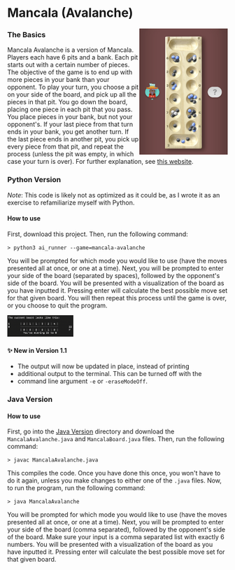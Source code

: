 # Mancala (Avalanche)  

<img src="/images/Mancala%20Avalanche/sampleMancalaBoard.jpeg" alt = "sample board" width="40%" align = "right"> 

### The Basics  
Mancala Avalanche is a version of Mancala. Players each have 6 pits 
and a bank. Each pit starts out with a certain number of pieces. 
The objective of the game is to end up with more pieces in your bank 
than your opponent. To play your turn, you choose a pit on your side 
of the board, and pick up all the pieces in that pit. You go down the 
board, placing one piece in each pit that you pass. You place pieces 
in your bank, but not your opponent's. If your last piece from that 
turn ends in your bank, you get another turn. If the last piece ends 
in another pit, you pick up every piece from that pit, and repeat 
the process (unless the pit was empty, in which case your turn is 
over). For further explanation, see [this website][How to play Mancala GP].  

### Python Version  
*Note*: This code is likely not as optimized as it could be, as I 
wrote it as an exercise to refamiliarize myself with Python.
#### How to use
First, download this project. Then, run the following command:  
```
> python3 ai_runner --game=mancala-avalanche
```  
You will be prompted for which mode you would like to use (have the 
moves presented all at once, or one at a time). Next, you will be 
prompted to enter your side of the board (separated by spaces), 
followed by the opponent's side of the board. You will be presented 
with a visualization of the board as you have inputted it. Pressing 
enter will calculate the best possible move set for that given board. 
You will then repeat this process until the game is over, or you choose 
to quit the program.

<img src="/images/Mancala%20Avalanche/mancalaBoardOutput.png" alt = "sample board output" width = "30%">  

#### ✨ New in Version 1.1
* The output will now be updated in place, instead of printing 
* additional output to the terminal. This can be turned off with the 
* command line argument `-e` or `-eraseModeOff`.

### Java Version  
#### How to use
First, go into the [Java Version](/mancalaavalanche/java) 
directory and download the `MancalaAvalanche.java` and 
`MancalaBoard.java` files. Then, run the following command:  
```
> javac MancalaAvalanche.java
```  
This compiles the code. Once you have done this once, you won't have 
to do it again, unless you make changes to either one of the `.java` 
files. Now, to run the program, run the following command:  
```
> java MancalaAvalanche
```  
You will be prompted for which mode you would like to use (have the 
moves presented all at once, or one at a time). Next, you will be 
prompted to enter your side of the board (comma separated), followed 
by the opponent's side of the board. Make sure your input is a comma 
separated list with exactly 6 numbers. You will be presented with a 
visualization of the board as you have inputted it. Pressing enter 
will calculate the best possible move set for that given board.

[How to play Mancala GP]: https://allthings.how/how-to-play-mancala-on-imessage/
